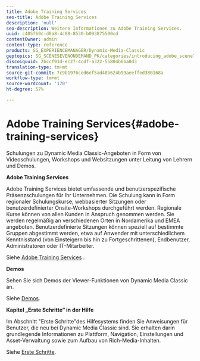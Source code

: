 ```yaml
---
title: Adobe Training Services
seo-title: Adobe Training Services
description: 'null'
seo-description: Weitere Informationen zu Adobe Training Services.
uuid: c405f60c-d0a8-4c88-8530-b093875500cd
contentOwner: admin
content-type: reference
products: SG_EXPERIENCEMANAGER/Dynamic-Media-Classic
geptopics: SG_SCENESEVENONDEMAND_PK/categories/introducing_adobe_scene7
discoiquuid: 2bccf91d-ec27-4cdf-a322-55804b6ba0d3
translation-type: tm+mt
source-git-commit: 7c9b1976ced6ef5ad48b624b99aeeffed380168a
workflow-type: tm+mt
source-wordcount: '170'
ht-degree: 57%

---
```



# Adobe Training Services{#adobe-training-services}

Schulungen zu Dynamic Media Classic-Angeboten in Form von Videoschulungen, Workshops und Websitzungen unter Leitung von Lehrern und Demos.

**Adobe Training Services**

Adobe Training Services bietet umfassende und benutzerspezifische Präsenzschulungen für Ihr Unternehmen. Die Schulung kann in Form regionaler Schulungskurse, webbasierter Sitzungen oder benutzerdefinierter Onsite-Workshops durchgeführt werden. Regionale Kurse können von allen Kunden in Anspruch genommen werden. Sie werden regelmäßig an verschiedenen Orten in Nordamerika und EMEA angeboten. Benutzerdefinierte Sitzungen können speziell auf bestimmte Gruppen abgestimmt werden, etwa auf Anwender mit unterschiedlichem Kenntnisstand (von Einsteigern bis hin zu Fortgeschrittenen), Endbenutzer, Administratoren oder IT-Mitarbeiter. 

Siehe [Adobe Training Services](https://training.adobe.com/training.html) [](https://www.adobe.com/go/learn_sc7_trainingrequest_en).

**Demos**

Sehen Sie sich Demos der Viewer-Funktionen von Dynamic Media Classic an.

Siehe [Demos](https://www.adobe.com/solutions/web-experience-management/rich-media-assets-demos.html).

**Kapitel „Erste Schritte“ in der Hilfe**

Im Abschnitt &quot;Erste Schritte&quot;des Hilfesystems finden Sie Anweisungen für Benutzer, die neu bei Dynamic Media Classic sind. Sie erhalten darin grundlegende Informationen zu Plattform, Navigation, Einstellungen und Asset-Verwaltung sowie zum Aufbau von Rich-Media-Inhalten. 

Siehe [Erste Schritte](dmc-platform-overview.md).